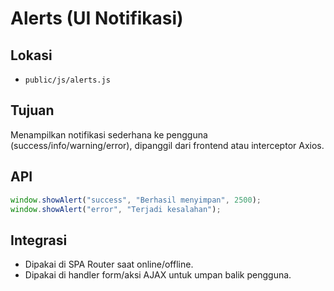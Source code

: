 # Alerts (UI Notifikasi)

## Lokasi

- `public/js/alerts.js`

## Tujuan

Menampilkan notifikasi sederhana ke pengguna (success/info/warning/error), dipanggil dari frontend atau interceptor Axios.

## API

```javascript
window.showAlert("success", "Berhasil menyimpan", 2500);
window.showAlert("error", "Terjadi kesalahan");
```

## Integrasi

- Dipakai di SPA Router saat online/offline.
- Dipakai di handler form/aksi AJAX untuk umpan balik pengguna.
